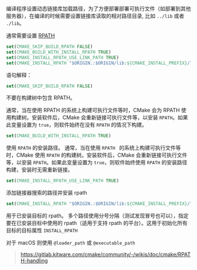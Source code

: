 编译程序设置动态链接库加载路径，为了方便部署部署可执行文件（如部署到其他服务器），在编译的时候需要设置链接库读取的相对路径目录, 比如 `../lib` 或者 `./lib`。

通常需要设置  [RPATH](../计算机操作系统/RPATH.md)

```cmake
set(CMAKE_SKIP_BUILD_RPATH FALSE)
set(CMAKE_BUILD_WITH_INSTALL_RPATH TRUE)
set(CMAKE_INSTALL_RPATH_USE_LINK_PATH TRUE)
set(CMAKE_INSTALL_RPATH "$ORIGIN.:$ORIGIN/lib:${CMAKE_INSTALL_PREFIX}/lib")
```

语句解释：
```cmake
set(CMAKE_SKIP_BUILD_RPATH FALSE)
```
不要在构建树中包含 RPATH。

通常，当在使用 RPATH 的系统上构建可执行文件等时，CMake 会为 RPATH 使用构建树。安装软件后，CMake 会重新链接可执行文件等，以安装 `RPATH`。如果此变量设置为 `true`，则软件始终在没有 `RPATH` 的情况下构建。

```cmake
set(CMAKE_BUILD_WITH_INSTALL_RPATH TRUE)
```
使用 ``RPATH`` 的安装路径。
通常，当在使用 `RPATH ` 的系统上构建可执行文件等时，CMake 使用 ` RPATH ` 的构建树。安装软件后，CMake 会重新链接可执行文件等，以安装 `RPATH`。如果此变量设置为 `true`，则软件始终使用 ` RPATH ` 的安装路径构建，安装时无需重新链接。
```cmake
set(CMAKE_INSTALL_RPATH_USE_LINK_PATH TRUE)
```
添加链接器搜索的路径并安装 rpath

```cmake
set(CMAKE_INSTALL_RPATH "$ORIGIN.:$ORIGIN/lib:${CMAKE_INSTALL_PREFIX}/lib")
```
用于已安装目标的 rpath。
多个路径使用分号分隔（测试发现冒号也可以），指定要在已安装目标中使用的 rpath（适用于支持 rpath 的平台）。这用于初始化所有目标的目标属性 `INSTALL_RPATH`

对于 macOS 则使用 `@loader_path` 或 `@executable_path`

> https://gitlab.kitware.com/cmake/community/-/wikis/doc/cmake/RPATH-handling